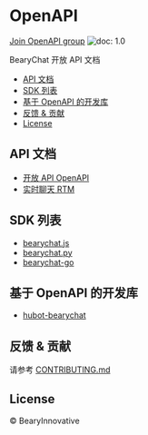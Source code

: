 # OpenAPI

[Join OpenAPI group](https://openapi.bearychat.com/apply)
![doc: 1.0](https://img.shields.io/badge/doc-1.0-green.svg)

BearyChat 开放 API 文档

<!-- toc -->

- [API 文档](#api-%E6%96%87%E6%A1%A3)
- [SDK 列表](#sdk-%E5%88%97%E8%A1%A8)
- [基于 OpenAPI 的开发库](#%E5%9F%BA%E4%BA%8E-openapi-%E7%9A%84%E5%BC%80%E5%8F%91%E5%BA%93)
- [反馈 & 贡献](#%E5%8F%8D%E9%A6%88--%E8%B4%A1%E7%8C%AE)
- [License](#license)

<!-- tocstop -->

## API 文档

- [开放 API OpenAPI](./api)
- [实时聊天 RTM](./rtm)

## SDK 列表

- [bearychat.js][]
- [bearychat.py][]
- [bearychat-go][]

[bearychat.js]: https://github.com/bearyinnovative/bearychat.js
[bearychat.py]: https://github.com/bearyinnovative/bearychat.py
[bearychat-go]: https://github.com/bearyinnovative/bearychat-go

## 基于 OpenAPI 的开发库

- [hubot-bearychat][]

[hubot-bearychat]: https://github.com/bearyinnovative/hubot-bearychat


## 反馈 & 贡献

请参考 [CONTRIBUTING.md](./CONTRIBUTING.md)


## License

&copy; BearyInnovative
